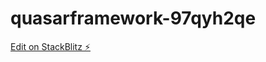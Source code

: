 # quasarframework-97qyh2qe

[Edit on StackBlitz ⚡️](https://stackblitz.com/edit/quasarframework-lvupvr)